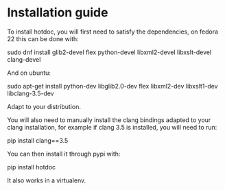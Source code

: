 # Installation guide

To install hotdoc, you will first need to satisfy the dependencies, on fedora 22 this can be done with:

sudo dnf install glib2-devel flex python-devel libxml2-devel libxslt-devel clang-devel

And on ubuntu:

sudo apt-get install python-dev libglib2.0-dev flex libxml2-dev libxslt1-dev libclang-3.5-dev

Adapt to your distribution.

You will also need to manually install the clang bindings adapted to your clang installation, for example if clang 3.5
is installed, you will need to run:

pip install clang==3.5

You can then install it through pypi with:

pip install hotdoc

It also works in a virtualenv.
